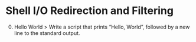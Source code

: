 # Shell I/O Redirection and Filtering
0. Hello World > Write a script that prints “Hello, World”, followed by a new line to the standard output.
